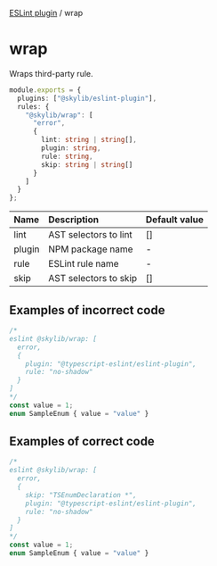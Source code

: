 [ESLint plugin](https://ilyub.github.io/eslint-plugin/) / wrap

# wrap

Wraps third-party rule.

```ts
module.exports = {
  plugins: ["@skylib/eslint-plugin"],
  rules: {
    "@skylib/wrap": [
      "error",
      {
        lint: string | string[],
        plugin: string,
        rule: string,
        skip: string | string[]
      }
    ]
  }
};
```

| Name | Description | Default value |
| :----- | :----- | :----- |
| lint | AST selectors to lint | []|
| plugin | NPM package name | -|
| rule | ESLint rule name | -|
| skip | AST selectors to skip | []|

## Examples of incorrect code

```ts
/*
eslint @skylib/wrap: [
  error,
  {
    plugin: "@typescript-eslint/eslint-plugin",
    rule: "no-shadow"
  }
]
*/
const value = 1;
enum SampleEnum { value = "value" }
```

## Examples of correct code

```ts
/*
eslint @skylib/wrap: [
  error,
  {
    skip: "TSEnumDeclaration *",
    plugin: "@typescript-eslint/eslint-plugin",
    rule: "no-shadow"
  }
]
*/
const value = 1;
enum SampleEnum { value = "value" }
```